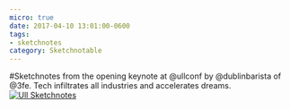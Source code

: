 ```yaml
---
micro: true
date: 2017-04-10 13:01:00-0600
tags:
- sketchnotes
category: Sketchnotable
---
```


#Sketchnotes from the opening keynote at @ullconf by @dublinbarista of @3fe. Tech infiltrates all industries and accelerates dreams. [![Ull Sketchnotes](https://media.bennorris.org/images/sketchnotable/uploads/2018/36e2cffaea.jpg)](https://media.bennorris.org/images/sketchnotable/uploads/2018/36e2cffaea.jpg)